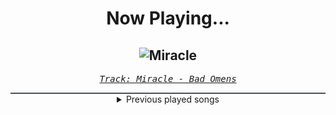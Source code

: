 <div align="center"> 
<h1>Now Playing...</h1>

![Miracle](https://i.scdn.co/image/ab67616d00001e02e5f6f7ec99735d7b870f18ae)
--
_<samp><a href="https://open.spotify.com/track/6zmpNKzUeuldTRYbVZwnrq">Track: Miracle - Bad Omens</a></samp>_

<div style="border: 1px #4B5054 solid"></div>
<details>
  <summary>
    Previous played songs
  </summary>
  <table>
    <thead>
      <tr>
        <th>
          Artist
        </th>
        <th>
          Song
        </th>
        <th>
          Link
        </th>
      </tr>
    </thead>
    <tbody>
      <tr><td>Bad Omens</td><td>Miracle</td><td><a href="https://open.spotify.com/track/6zmpNKzUeuldTRYbVZwnrq">https://open.spotify.com/track/6zmpNKzUeuldTRYbVZwnrq</a></td></tr><tr><td>Alpha Wolf</td><td>60cm Of Steel</td><td><a href="https://open.spotify.com/track/4USWAxwVE2dEbfotjAFYMU">https://open.spotify.com/track/4USWAxwVE2dEbfotjAFYMU</a></td></tr><tr><td>Make Them Suffer</td><td>Doomswitch</td><td><a href="https://open.spotify.com/track/6pUUtKVRmODliJWTyY2pet">https://open.spotify.com/track/6pUUtKVRmODliJWTyY2pet</a></td></tr><tr><td>Imminence</td><td>Surrender</td><td><a href="https://open.spotify.com/track/4YW8jIwpuIqYvNEOiqxAb5">https://open.spotify.com/track/4YW8jIwpuIqYvNEOiqxAb5</a></td></tr><tr><td>Currents</td><td>Remember Me</td><td><a href="https://open.spotify.com/track/3zwdN4h7DNlGlm3w4KylOM">https://open.spotify.com/track/3zwdN4h7DNlGlm3w4KylOM</a></td></tr><tr><td>We Came As Romans</td><td>Cold Like War</td><td><a href="https://open.spotify.com/track/4iLRsbijzBUP9AkQVlEn6z">https://open.spotify.com/track/4iLRsbijzBUP9AkQVlEn6z</a></td></tr><tr><td>Bad Omens</td><td>What do you want from me?</td><td><a href="https://open.spotify.com/track/5vf08i7oQHGPKFAkSxJBcv">https://open.spotify.com/track/5vf08i7oQHGPKFAkSxJBcv</a></td></tr><tr><td>Ice Nine Kills</td><td>Ex-Mørtis</td><td><a href="https://open.spotify.com/track/6Qqoa3GBt5Zne5F1iWFB2S">https://open.spotify.com/track/6Qqoa3GBt5Zne5F1iWFB2S</a></td></tr><tr><td>Bad Omens</td><td>The Grey</td><td><a href="https://open.spotify.com/track/5oZy9b1lMtREB3cqOPQusD">https://open.spotify.com/track/5oZy9b1lMtREB3cqOPQusD</a></td></tr><tr><td>Kingdom Of Giants</td><td>Wasted Space</td><td><a href="https://open.spotify.com/track/2swqb0ij8Xpksi4A7tqE6i">https://open.spotify.com/track/2swqb0ij8Xpksi4A7tqE6i</a></td></tr><tr><td>The Ghost Inside</td><td>Earn It</td><td><a href="https://open.spotify.com/track/1dEDi8paa8WJCnt42Rkb8W">https://open.spotify.com/track/1dEDi8paa8WJCnt42Rkb8W</a></td></tr><tr><td>As I Lay Dying</td><td>Blinded</td><td><a href="https://open.spotify.com/track/2HdjEa5BP2VACt1velDTIk">https://open.spotify.com/track/2HdjEa5BP2VACt1velDTIk</a></td></tr><tr><td>Of Mice & Men</td><td>Into The Sun</td><td><a href="https://open.spotify.com/track/4xoSlt1KQp3D9MjAdrK30w">https://open.spotify.com/track/4xoSlt1KQp3D9MjAdrK30w</a></td></tr><tr><td>Currents</td><td>Unfamiliar</td><td><a href="https://open.spotify.com/track/2QU5VC9WgWdbktHKBrKKNX">https://open.spotify.com/track/2QU5VC9WgWdbktHKBrKKNX</a></td></tr><tr><td>Ice Nine Kills</td><td>Rainy Day</td><td><a href="https://open.spotify.com/track/3AkCkuC8LuRFEnvyKBQUOg">https://open.spotify.com/track/3AkCkuC8LuRFEnvyKBQUOg</a></td></tr><tr><td>Bad Omens</td><td>CONCRETE JUNGLE</td><td><a href="https://open.spotify.com/track/6yCysJaY0lFqHnrHvaR4pF">https://open.spotify.com/track/6yCysJaY0lFqHnrHvaR4pF</a></td></tr><tr><td>Attila</td><td>Bite Your Tongue</td><td><a href="https://open.spotify.com/track/1lnW6hdkIDZU6JA53R0emi">https://open.spotify.com/track/1lnW6hdkIDZU6JA53R0emi</a></td></tr><tr><td>As I Lay Dying</td><td>My Own Grave</td><td><a href="https://open.spotify.com/track/0CcqWuAEJC93K8cBMbAjgI">https://open.spotify.com/track/0CcqWuAEJC93K8cBMbAjgI</a></td></tr><tr><td>The Plot In You</td><td>Left Behind</td><td><a href="https://open.spotify.com/track/5G6jZFDAFlpAA9v5LTV4NI">https://open.spotify.com/track/5G6jZFDAFlpAA9v5LTV4NI</a></td></tr><tr><td>Conquer Divide</td><td>Atonement</td><td><a href="https://open.spotify.com/track/1IcUvKPxQSbGCL4fhf0oaK">https://open.spotify.com/track/1IcUvKPxQSbGCL4fhf0oaK</a></td></tr>
    </tbody>
  </table>
</details>

</div>
